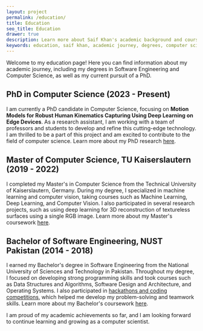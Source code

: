 ```yaml
---
layout: project
permalink: /education/
title: Education
seo_title: Education
drawer: true
description: Learn more about Saif Khan's academic background and coursework, including details on his degrees in computer science and engineering.
keywords: education, saif khan, academic journey, degrees, computer science, engineering, coursework, research, PhD, master's, bachelor's.
---
```


Welcome to my education page! Here you can find information about my academic journey, including my degrees in Software Engineering and Computer Science, as well as my current pursuit of a PhD.

## PhD in Computer Science (2023 - Present)

I am currently a PhD candidate in Computer Science, focusing on __Motion Models for Robust Human Kinematics Capturing Using Deep Learning on Edge Devices__. As a research assistant, I am working with a team of professors and students to develop and refine this cutting-edge technology. I am thrilled to be a part of this project and am excited to contribute to the field of computer science. Learn more about my PhD research [here](/education/phd/).

## Master of Computer Science, TU Kaiserslautern (2019 - 2022)

I completed my Master's in Computer Science from the Technical University of Kaiserslautern, Germany. During my degree, I specialized in machine learning and computer vision, taking courses such as Machine Learning, Deep Learning, and Computer Vision. I also participated in several research projects, such as using deep learning for 3D reconstruction of textureless surfaces using a single RGB image. Learn more about my Master's coursework [here](/education/masters/).

## Bachelor of Software Engineering, NUST Pakistan (2014 - 2018)

I earned my Bachelor's degree in Software Engineering from the National University of Sciences and Technology in Pakistan. Throughout my degree, I focused on developing strong programming skills and took courses such as Data Structures and Algorithms, Software Design and Architecture, and Operating Systems. I also participated in [hackathons and coding competitions](/blog/team-doctor-phoenix-nust-pakathon-2015/), which helped me develop my problem-solving and teamwork skills. Learn more about my Bachelor's coursework [here](/education/bachelors/).

I am proud of my academic achievements so far, and I am looking forward to continue learning and growing as a computer scientist.